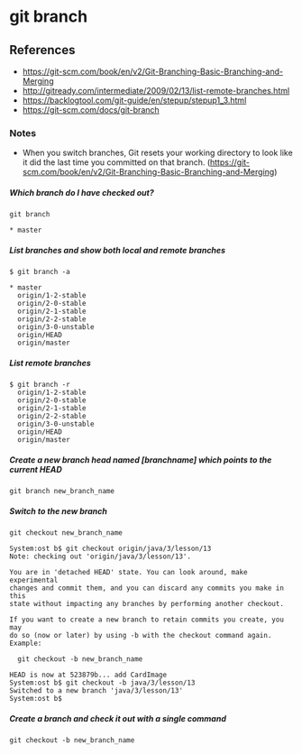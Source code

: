 # git branch

## References
* https://git-scm.com/book/en/v2/Git-Branching-Basic-Branching-and-Merging
* http://gitready.com/intermediate/2009/02/13/list-remote-branches.html
* https://backlogtool.com/git-guide/en/stepup/stepup1_3.html
* https://git-scm.com/docs/git-branch

### Notes
* When you switch branches, Git resets your working directory to look like it did the last time you committed on that branch. (https://git-scm.com/book/en/v2/Git-Branching-Basic-Branching-and-Merging)

##### Which branch do I have checked out?
```
git branch
```
```
* master
```

##### List branches and show both local and remote branches
```
$ git branch -a
```
```
* master
  origin/1-2-stable
  origin/2-0-stable
  origin/2-1-stable
  origin/2-2-stable
  origin/3-0-unstable
  origin/HEAD
  origin/master
```

##### List remote branches
```
$ git branch -r
  origin/1-2-stable
  origin/2-0-stable
  origin/2-1-stable
  origin/2-2-stable
  origin/3-0-unstable
  origin/HEAD
  origin/master
```



##### Create a new branch head named [branchname] which points to the current HEAD
```
git branch new_branch_name
```

##### Switch to the new branch
```
git checkout new_branch_name
```

```
System:ost b$ git checkout origin/java/3/lesson/13
Note: checking out 'origin/java/3/lesson/13'.

You are in 'detached HEAD' state. You can look around, make experimental
changes and commit them, and you can discard any commits you make in this
state without impacting any branches by performing another checkout.

If you want to create a new branch to retain commits you create, you may
do so (now or later) by using -b with the checkout command again. Example:

  git checkout -b new_branch_name

HEAD is now at 523879b... add CardImage
System:ost b$ git checkout -b java/3/lesson/13
Switched to a new branch 'java/3/lesson/13'
System:ost b$ 
```

##### Create a branch and check it out with a single command
```
git checkout -b new_branch_name
```

